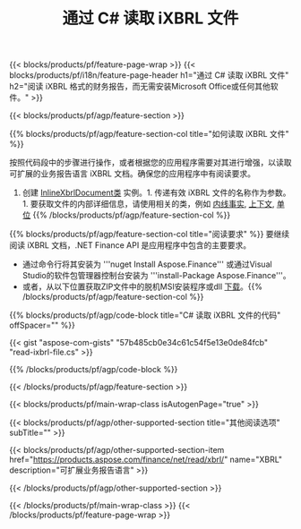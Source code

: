﻿---
title: 通过 C# 读取 iXBRL 文件
description: iXBRL 文件读取的示例代码。使用 API 示例代码读取基于 .NET 的应用程序中的批处理 iXBRL 文件。 
url: /zh/net/read/ixbrl/
family: finance
platformtag: net
feature: read
informat: iXBRL
outformat: 
otherformats: 
---
{{< blocks/products/pf/feature-page-wrap >}}
{{< blocks/products/pf/i18n/feature-page-header h1="通过 C# 读取 iXBRL 文件" h2="阅读 iXBRL 格式的财务报告，而无需安装Microsoft Office或任何其他软件。" >}}

{{< blocks/products/pf/agp/feature-section >}}

{{% blocks/products/pf/agp/feature-section-col title="如何读取 iXBRL 文件" %}}

按照代码段中的步骤进行操作，或者根据您的应用程序需要对其进行增强，以读取可扩展的业务报告语言 iXBRL 文档。确保您的应用程序中有阅读要求。

1. 创建 [InlineXbrlDocument类](https://apireference.aspose.com/finance/net/aspose.finance.xbrl.inline/inlinexbrldocument) 实例。1. 传递有效 iXBRL 文件的名称作为参数。1. 要获取文件的内部详细信息，请使用相关的类，例如 [内线事实](https://apireference.aspose.com/finance/net/aspose.finance.xbrl.inline/inlinefact), [上下文](https://apireference.aspose.com/finance/net/aspose.finance.xbrl/context), [单位](https://apireference.aspose.com/finance/net/aspose.finance.xbrl/unit) 
{{% /blocks/products/pf/agp/feature-section-col %}}

{{% blocks/products/pf/agp/feature-section-col title="阅读要求" %}}
要继续阅读 iXBRL 文档，.NET Finance API 是应用程序中包含的主要要求。 
- 通过命令行将其安装为 '''nuget Install Aspose.Finance''' 或通过Visual Studio的软件包管理器控制台安装为 '''install-Package Aspose.Finance'''。
- 或者，从以下位置获取ZIP文件中的脱机MSI安装程序或dll [下载](https://downloads.aspose.com/finance/net)。{{% /blocks/products/pf/agp/feature-section-col %}}

{{% blocks/products/pf/agp/code-block title="C# 读取 iXBRL 文件的代码" offSpacer="" %}}

{{< gist "aspose-com-gists" "57b485cb0e34c61c54f5e13e0de84fcb" "read-ixbrl-file.cs" >}}

{{% /blocks/products/pf/agp/code-block %}}

{{< /blocks/products/pf/agp/feature-section >}}

{{< blocks/products/pf/main-wrap-class isAutogenPage="true" >}}

{{< blocks/products/pf/agp/other-supported-section title="其他阅读选项" subTitle="" >}}

{{< blocks/products/pf/agp/other-supported-section-item href="https://products.aspose.com/finance/net/read/xbrl/" name="XBRL" description="可扩展业务报告语言" >}}

{{< /blocks/products/pf/agp/other-supported-section >}}

{{< /blocks/products/pf/main-wrap-class >}}
{{< /blocks/products/pf/feature-page-wrap >}}